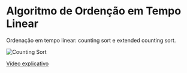 # Algoritmo de Ordenção em Tempo Linear
Ordenação em tempo linear: counting sort e extended counting sort.

![Counting Sort](https://ai2-s2-public.s3.amazonaws.com/figures/2017-08-08/43c577882b0997ad1bbdf7c8b9455a960a53f1c3/2-Figure2-1.png "Counting Sort")

[Vídeo explicativo](https://www.youtube.com/watch?v=vg9XKn7Oe1Y&feature=youtu.be) 